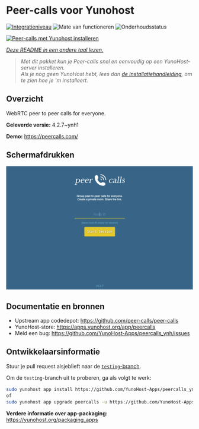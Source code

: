 <!--
NB: Deze README is automatisch gegenereerd door <https://github.com/YunoHost/apps/tree/master/tools/readme_generator>
Hij mag NIET handmatig aangepast worden.
-->

# Peer-calls voor Yunohost

[![Integratieniveau](https://dash.yunohost.org/integration/peercalls.svg)](https://ci-apps.yunohost.org/ci/apps/peercalls/) ![Mate van functioneren](https://ci-apps.yunohost.org/ci/badges/peercalls.status.svg) ![Onderhoudsstatus](https://ci-apps.yunohost.org/ci/badges/peercalls.maintain.svg)

[![Peer-calls met Yunohost installeren](https://install-app.yunohost.org/install-with-yunohost.svg)](https://install-app.yunohost.org/?app=peercalls)

*[Deze README in een andere taal lezen.](./ALL_README.md)*

> *Met dit pakket kun je Peer-calls snel en eenvoudig op een YunoHost-server installeren.*  
> *Als je nog geen YunoHost hebt, lees dan [de installatiehandleiding](https://yunohost.org/install), om te zien hoe je 'm installeert.*

## Overzicht

WebRTC peer to peer calls for everyone.

**Geleverde versie:** 4.2.7~ynh1

**Demo:** <https://peercalls.com/>

## Schermafdrukken

![Schermafdrukken van Peer-calls](./doc/screenshots/screenshot.png)

## Documentatie en bronnen

- Upstream app codedepot: <https://github.com/peer-calls/peer-calls>
- YunoHost-store: <https://apps.yunohost.org/app/peercalls>
- Meld een bug: <https://github.com/YunoHost-Apps/peercalls_ynh/issues>

## Ontwikkelaarsinformatie

Stuur je pull request alsjeblieft naar de [`testing`-branch](https://github.com/YunoHost-Apps/peercalls_ynh/tree/testing).

Om de `testing`-branch uit te proberen, ga als volgt te werk:

```bash
sudo yunohost app install https://github.com/YunoHost-Apps/peercalls_ynh/tree/testing --debug
of
sudo yunohost app upgrade peercalls -u https://github.com/YunoHost-Apps/peercalls_ynh/tree/testing --debug
```

**Verdere informatie over app-packaging:** <https://yunohost.org/packaging_apps>
